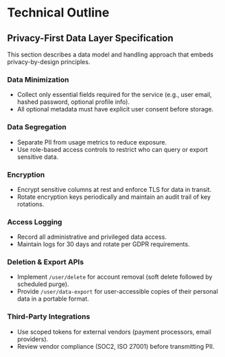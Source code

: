# Technical Outline

## Privacy-First Data Layer Specification

This section describes a data model and handling approach that embeds privacy-by-design principles.

### Data Minimization
- Collect only essential fields required for the service (e.g., user email, hashed password, optional profile info).
- All optional metadata must have explicit user consent before storage.

### Data Segregation
- Separate PII from usage metrics to reduce exposure.
- Use role-based access controls to restrict who can query or export sensitive data.

### Encryption
- Encrypt sensitive columns at rest and enforce TLS for data in transit.
- Rotate encryption keys periodically and maintain an audit trail of key rotations.

### Access Logging
- Record all administrative and privileged data access.
- Maintain logs for 30 days and rotate per GDPR requirements.

### Deletion & Export APIs
- Implement `/user/delete` for account removal (soft delete followed by scheduled purge).
- Provide `/user/data-export` for user-accessible copies of their personal data in a portable format.

### Third-Party Integrations
- Use scoped tokens for external vendors (payment processors, email providers).
- Review vendor compliance (SOC2, ISO 27001) before transmitting PII.

